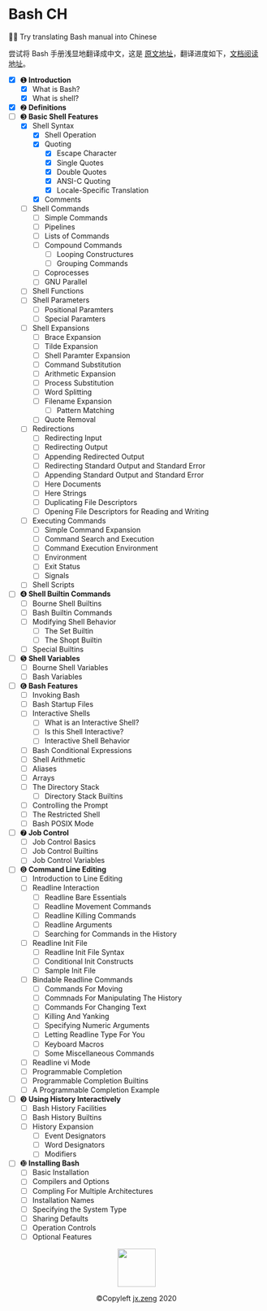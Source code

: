 # Bash CH
🙋‍♂️ Try translating Bash manual into Chinese

尝试将 Bash 手册浅显地翻译成中文，这是 [原文地址](https://www.gnu.org/software/bash/manual/bash.html)，翻译进度如下，[文档阅读地址](https://bash.myportable.fun)。

- [x] ➊ **Introduction**
    - [x] What is Bash?
    - [x] What is shell?
- [x] ➋ **Definitions**
- [ ] ➌ **Basic Shell Features**
    - [x] Shell Syntax
        - [x] Shell Operation
        - [x] Quoting
            - [x] Escape Character
            - [x] Single Quotes
            - [x] Double Quotes
            - [x] ANSI-C Quoting
            - [x] Locale-Specific Translation
        - [x] Comments
    - [ ] Shell Commands
        - [ ] Simple Commands
        - [ ] Pipelines
        - [ ] Lists of Commands
        - [ ] Compound Commands
            - [ ] Looping Constructures
            - [ ] Grouping Commands
        - [ ] Coprocesses
        - [ ] GNU Parallel
    - [ ] Shell Functions
    - [ ] Shell Parameters
        - [ ] Positional Paramters
        - [ ] Special Paramters
    - [ ] Shell Expansions
        - [ ] Brace Expansion
        - [ ] Tilde Expansion
        - [ ] Shell Paramter Expansion
        - [ ] Command Substitution
        - [ ] Arithmetic Expansion
        - [ ] Process Substitution
        - [ ] Word Splitting
        - [ ] Filename Expansion
            - [ ] Pattern Matching
        - [ ] Quote Removal
    - [ ] Redirections
        - [ ] Redirecting Input
        - [ ] Redirecting Output
        - [ ] Appending Redirected Output
        - [ ] Redirecting Standard Output and Standard Error
        - [ ] Appending Standard Output and Standard Error
        - [ ] Here Documents
        - [ ] Here Strings
        - [ ] Duplicating File Descriptors
        - [ ] Opening File Descriptors for Reading and Writing
    - [ ] Executing Commands
        - [ ] Simple Command Expansion
        - [ ] Command Search and Execution
        - [ ] Command Execution Environment
        - [ ] Environment
        - [ ] Exit Status
        - [ ] Signals
    - [ ] Shell Scripts
- [ ] ➍ **Shell Builtin Commands**
    - [ ] Bourne Shell Builtins
    - [ ] Bash Builtin Commands
    - [ ] Modifying Shell Behavior
        - [ ] The Set Builtin
        - [ ] The Shopt Builtin
    - [ ] Special Builtins
- [ ] ➎ **Shell Variables**
    - [ ] Bourne Shell Variables
    - [ ] Bash Variables
- [ ] ➏ **Bash Features**
    - [ ] Invoking Bash
    - [ ] Bash Startup Files
    - [ ] Interactive Shells
        - [ ] What is an Interactive Shell?
        - [ ] Is this Shell Interactive?
        - [ ] Interactive Shell Behavior
    - [ ] Bash Conditional Expressions
    - [ ] Shell Arithmetic
    - [ ] Aliases
    - [ ] Arrays
    - [ ] The Directory Stack
        - [ ] Directory Stack Builtins
    - [ ] Controlling the Prompt
    - [ ] The Restricted Shell
    - [ ] Bash POSIX Mode
- [ ] ➐ **Job Control**
    - [ ] Job Control Basics
    - [ ] Job Control Builtins
    - [ ] Job Control Variables
- [ ] ➑ **Command Line Editing**
    - [ ] Introduction to Line Editing
    - [ ] Readline Interaction
        - [ ] Readline Bare Essentials
        - [ ] Readline Movement Commands
        - [ ] Readline Killing Commands
        - [ ] Readline Arguments
        - [ ] Searching for Commands in the History
    - [ ] Readline Init File
        - [ ] Readline Init File Syntax
        - [ ] Conditional Init Constructs
        - [ ] Sample Init File
    - [ ] Bindable Readline Commands
        - [ ] Commands For Moving
        - [ ] Commnads For Manipulating The History
        - [ ] Commands For Changing Text
        - [ ] Killing And Yanking
        - [ ] Specifying Numeric Arguments
        - [ ] Letting Readline Type For You
        - [ ] Keyboard Macros
        - [ ] Some Miscellaneous Commands
    - [ ] Readline vi Mode
    - [ ] Programmable Completion
    - [ ] Programmable Completion Builtins
    - [ ] A Programmable Completion Example
- [ ] ➒ **Using History Interactively**
    - [ ] Bash History Facilities
    - [ ] Bash History Builtins
    - [ ] History Expansion
        - [ ] Event Designators
        - [ ] Word Designators
        - [ ] Modifiers
- [ ] ➓ **Installing Bash**
    - [ ] Basic Installation
    - [ ] Compilers and Options
    - [ ] Compling For Multiple Architectures
    - [ ] Installation Names
    - [ ] Specifying the System Type
    - [ ] Sharing Defaults
    - [ ] Operation Controls
    - [ ] Optional Features

<p align="center"><img height="75" src="https://i.loli.net/2020/06/21/kC6K237WbamvDiR.jpg"></p>
<p align="center">©Copyleft <a href="mailto:jx.zeng.xtu@gmail.com">jx.zeng</a> 2020</p>
